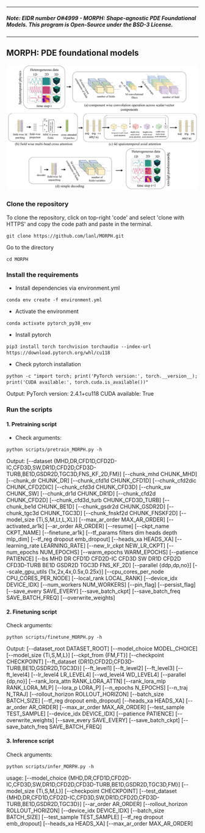 ----------
##### Note: EIDR number O#4999 - MORPH: Shape-agnostic PDE Foundational Models. This program is Open-Source under the BSD-3 License.
----------
## MORPH: PDE foundational models
<p align="center">
  <img src="fm_vit.png" width="500" alt="Architecture of the FM">
</p>

### Clone the repository
To clone the repository, click on top-right 'code' and select 'clone with HTTPS' and copy the code path and paste in the terminal.
```
git clone https://github.com/lanl/MORPH.git
```
Go to the directory
```
cd MORPH
```

### Install the requirements
- Install dependencies via environment.yml
```
conda env create -f environment.yml
```
- Activate the environment
```
conda activate pytorch_py38_env
```
- Install pytorch
```
pip3 install torch torchvision torchaudio --index-url https://download.pytorch.org/whl/cu118                    
```
- Check pytorch installation
```
python -c "import torch; print('PyTorch version:', torch.__version__); print('CUDA available:', torch.cuda.is_available())"
```
Output: 
PyTorch version: 2.4.1+cu118
CUDA available: True

### Run the scripts
#### 1. Pretraining script

- Check arguments:
```
python scripts/pretrain_MORPH.py -h 
```
Output:
[--dataset {MHD,DR,CFD1D,CFD2D-IC,CFD3D,SW,DR1D,CFD2D,CFD3D-TURB,BE1D,GSDR2D,TGC3D,FNS_KF_2D,FM}]
[--chunk_mhd CHUNK_MHD] [--chunk_dr CHUNK_DR] [--chunk_cfd1d CHUNK_CFD1D]
[--chunk_cfd2dic CHUNK_CFD2DIC] [--chunk_cfd3d CHUNK_CFD3D] [--chunk_sw CHUNK_SW]
[--chunk_dr1d CHUNK_DR1D] [--chunk_cfd2d CHUNK_CFD2D] [--chunk_cfd3d_turb CHUNK_CFD3D_TURB]
[--chunk_be1d CHUNK_BE1D] [--chunk_gsdr2d CHUNK_GSDR2D] [--chunk_tgc3d CHUNK_TGC3D]
[--chunk_fnskf2d CHUNK_FNSKF2D] [--model_size {Ti,S,M,Lt,L,XL}] [--max_ar_order MAX_AR_ORDER]
[--activated_ar1k] [--ar_order AR_ORDER] [--resume] [--ckpt_name CKPT_NAME] [--finetune_ar1k]
[--tf_params filters dim heads depth mlp_dim] [--tf_reg dropout emb_dropout] [--heads_xa HEADS_XA]
[--learning_rate LEARNING_RATE] [--new_lr_ckpt NEW_LR_CKPT] [--num_epochs NUM_EPOCHS]
[--warm_epochs WARM_EPOCHS] [--patience PATIENCE]
[--bs MHD DR CFD1D CFD2D-IC CFD3D SW DR1D CFD2D CFD3D-TURB BE1D GSDR2D TGC3D FNS_KF_2D]
[--parallel {ddp,dp,no}] [--scale_gpu_utils {1x,2x,4x,0.5x,0.25x}]
[--cpu_cores_per_node CPU_CORES_PER_NODE] [--local_rank LOCAL_RANK] [--device_idx DEVICE_IDX]
[--num_workers NUM_WORKERS] [--pin_flag] [--persist_flag] [--save_every SAVE_EVERY]
[--save_batch_ckpt] [--save_batch_freq SAVE_BATCH_FREQ] [--overwrite_weights]

#### 2. Finetuning script

Check arguments:
```
python scripts/finetune_MORPH.py -h
```
Output:
[--dataset_root DATASET_ROOT] [--model_choice MODEL_CHOICE] [--model_size {Ti,S,M,L}] [--ckpt_from {FM,FT}] [--checkpoint CHECKPOINT]
[--ft_dataset {DR1D,CFD2D,CFD3D-TURB,BE1D,GSDR2D,TGC3D}] [--ft_level1] [--ft_level2]
[--ft_level3] [--ft_level4] [--lr_level4 LR_LEVEL4] [--wd_level4 WD_LEVEL4]
[--parallel {dp,no}] [--rank_lora_attn RANK_LORA_ATTN] [--rank_lora_mlp RANK_LORA_MLP]
[--lora_p LORA_P] [--n_epochs N_EPOCHS] [--n_traj N_TRAJ] [--rollout_horizon ROLLOUT_HORIZON]
[--batch_size BATCH_SIZE] [--tf_reg dropout emb_dropout] [--heads_xa HEADS_XA]
[--ar_order AR_ORDER] [--max_ar_order MAX_AR_ORDER] [--test_sample TEST_SAMPLE]
[--device_idx DEVICE_IDX] [--patience PATIENCE] [--overwrite_weights]
[--save_every SAVE_EVERY] [--save_batch_ckpt] [--save_batch_freq SAVE_BATCH_FREQ]

#### 3. Inference script

Check arguments:
```
python scripts/infer_MORPH.py -h
```
usage:
[--model_choice {MHD,DR,CFD1D,CFD2D-IC,CFD3D,SW,DR1D,CFD2D,CFD3D-TURB,BE1D,GSDR2D,TGC3D,FM}]
[--model_size {Ti,S,M,L}] [--checkpoint CHECKPOINT]
[--test_dataset {MHD,DR,CFD1D,CFD2D-IC,CFD3D,SW,DR1D,CFD2D,CFD3D-TURB,BE1D,GSDR2D,TGC3D}]
[--ar_order AR_ORDER] [--rollout_horizon ROLLOUT_HORIZON] [--device_idx DEVICE_IDX]
[--batch_size BATCH_SIZE] [--test_sample TEST_SAMPLE] [--tf_reg dropout emb_dropout]
[--heads_xa HEADS_XA] [--max_ar_order MAX_AR_ORDER]






